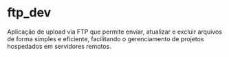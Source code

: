 # ftp_dev
Aplicação de upload via FTP que permite enviar, atualizar e excluir arquivos de forma simples e eficiente, facilitando o gerenciamento de projetos hospedados em servidores remotos.
